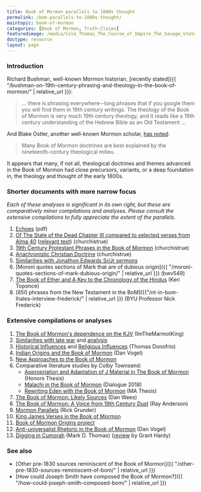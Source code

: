 ```yaml
---
title: Book of Mormon parallels to 1800s thought
permalink: /bom-parallels-to-1800s-thought/
maintopic: book-of-mormon
categories: [Book of Mormon, Truth-Claims]
featuredimage: /media/Cole_Thomas_The_Course_of_Empire_The_Savage_State_1836.smaller.jpg
doctype: resource
layout: page
---
```


### Introduction

Richard Bushman, well-known Mormon historian, [recently stated]({{ "/bushman-on-19th-century-phrasing-and-theology-in-the-book-of-mormon/" | relative_url }}):

> ... there is phrasing everywhere--long phrases that if you google them you will find them in 19th century writings.  The theology of the Book of Mormon is very much 19th century theology, and it reads like a 19th century understanding of the Hebrew Bible as an Old Testament ...

And Blake Ostler, another well-known Mormon scholar, [has noted](https://www.dialoguejournal.com/wp-content/uploads/sbi/articles/Dialogue_V20N01_68.pdf):

> Many Book of Mormon doctrines are best explained by the nineteenth-century theological milieu.

It appears that many, if not all, theological doctrines and themes advanced in the Book of Mormon had close precursors, variants, or a deep foundation in, the theology and thought of the early 1800s.

### Shorter documents with more narrow focus

*Each of these analyses is significant in its own right, but these are comparatively minor compilations and analyses.  Please consult the extensive compilations to fully appreciate the extent of the parallels.*

1. [Echoes](https://faenrandir.github.io/a_careful_examination/documents/book_of_mormon/echoes/echoes_of_1800s.pdf) (pdf)
1. [Of The State of the Dead Chapter III compared to selected verses from Alma 40](https://www.churchistrue.com/wp-content/uploads/2019/04/state-of-souls.jpg) ([relevant text](https://www.reddit.com/r/mormon/comments/5dgo1o/okay_assuming_the_book_of_mormon_is_just_derived/da4efgf/)) (churchistrue)
1. [19th Century Protestant Phrases in the Book of Mormon](https://wheatandtares.org/2017/11/08/19th-century-protestant-phrases-in-the-book-of-mormon/) (churchistrue)
1. [Anachronistic Christian Doctrine](http://www.churchistrue.com/blog/anachronistic-christian-doctrine-in-book-of-mormon/) (churchistrue)
1. [Similarities with Jonathon Edwards Sr/Jr sermons](https://imgur.com/a/q2AcO)
1. [Moroni quotes sections of Mark that are of dubious origin]({{ "/moroni-quotes-sections-of-mark-dubious-origin/" | relative_url }}) (bwv549)
1. [The Book of Ether and A Key to the Chronology of the Hindus](https://atoponce.keybase.pub/Book%20of%20Mormon%20Sources%20Project_%20Jaredites.pdf) (Keri Toponce)
1. [650 phrases from the New Testament in the BoM]({{"/nt-in-bom-lhales-interview-frederick/" | relative_url }}) (BYU Professor Nick Frederick)

### Extensive compilations or analyses

1. [The Book of Mormon's dependence on the KJV](https://www.reddit.com/r/mormon/comments/e5lhqd/the_book_of_mormons_dependence_on_the_kjv_an/) (ImTheMarmotKing)
1. [Similarities with late war](https://wordtreefoundation.github.io/thelatewar/) and [analysis](http://www.patheos.com/blogs/faithpromotingrumor/2013/10/the-book-of-mormon-and-the-late-war-direct-literary-dependence/)
1. [Historical Influences](http://www.mormonthink.com/influences.htm#part2) and [Religious Influences](http://www.mormonthink.com/influences.htm#part3) (Thomas Donofrio)
1. [Indian Origins and the Book of Mormon](http://signaturebookslibrary.org/scripture-test/) (Dan Vogel)
1. [New Approaches to the Book of Mormon](http://signaturebookslibrary.org/new-approaches-to-the-book-of-mormon/)
1. Comparative literature studies by Colby Townsend:
    * [Appropriation and Adaptation of J Material in The Book of Mormon](https://archive.bookofmormoncentral.org/content/appropriation-and-adaptation-j-material-book-mormon) (Honors Thesis)
    * [Malachi in the Book of Mormon](https://www.dialoguejournal.com/wp-content/uploads/sbi/articles/Dialogue_V51N02_14.pdf) (Dialogue 2018)
    * [Rewriting Eden with the Book of Mormon](https://digitalcommons.usu.edu/etd/7681/) (MA Thesis)
1. [The Book of Mormon: Likely Sources](http://www.bomsource.com/Symbols%20and%20Explanations%20-%20TBOMLS/) (Dan Wees)
1. [The Book of Mormon: A Voice from 19th Century Dust](http://www.exmormonfoundation.org/files/BookofMormon07.PDF) (Ray Anderson)
1. [Mormon Parallels](http://www.rickgrunder.com/parallels.htm) (Rick Grunder)
1. [King James Verses in the Book of Mormon](https://web.archive.org/web/20180816212337/http://bookofmormondepot.com/kjv-verses/)
1. [Book of Mormon Origins project](https://www.bookofmormonorigins.com/)
1. [Anti-universalist Rhetoric in the Book of Mormon](https://www.youtube.com/watch?v=wm7t7pNUWAM) (Dan Vogel)
1. [Digging in Cumorah](http://signaturebookslibrary.org/digging-in-cumorah/) (Mark D. Thomas) ([review](https://scholarsarchive.byu.edu/cgi/viewcontent.cgi?article=1460&context=msr) by Grant Hardy)

### See also

* [Other pre-1830 sources reminiscent of the Book of Mormon]({{ "/other-pre-1830-sources-reminiscent-of-bom/" | relative_url }})
* [How could Joseph Smith have composed the Book of Mormon?]({{ "/how-could-joseph-smith-composed-bom/" | relative_url }})
